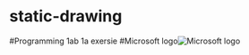 # static-drawing
#Programming 1ab 1a exersie
#Microsoft logo![Microsoft logo](https://user-images.githubusercontent.com/108837318/213286192-7b4b4cc6-d32a-49a9-bd54-12502de9ccad.png)
